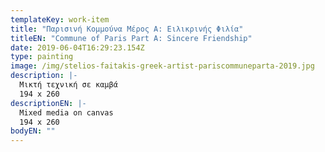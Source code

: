 ```yaml
---
templateKey: work-item
title: "Παρισινή Κομμούνα Μέρος Α: Ειλικρινής Φιλία"
titleEN: "Commune of Paris Part A: Sincere Friendship"
date: 2019-06-04T16:29:23.154Z
type: painting
image: /img/stelios-faitakis-greek-artist-pariscommuneparta-2019.jpg
description: |-
  Μικτή τεχνική σε καμβά
  194 x 260
descriptionEN: |-
  Mixed media on canvas
  194 x 260
bodyEN: ""
---
```

